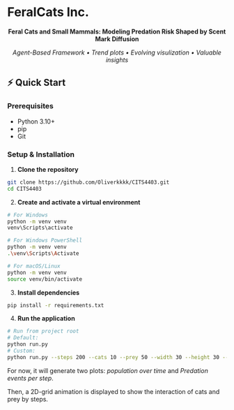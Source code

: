 # FeralCats Inc.

<p align="center">
  <b>Feral Cats and Small Mammals: Modeling Predation Risk Shaped by Scent Mark Diffusion</b>
</p>

<p align="center">
  <i>Agent-Based Framework • Trend plots • Evolving visulization • Valuable insights</i>
</p>

## ⚡ Quick Start

### Prerequisites

- Python 3.10+
- pip
- Git

### Setup & Installation

1. **Clone the repository**

```bash
git clone https://github.com/Oliverkkkk/CITS4403.git
cd CITS4403
```

2. **Create and activate a virtual environment**

```bash
# For Windows
python -m venv venv
venv\Scripts\activate

# For Windows PowerShell
python -m venv venv
.\venv\Scripts\Activate

# For macOS/Linux
python -m venv venv
source venv/bin/activate
```

3. **Install dependencies**

```bash
pip install -r requirements.txt
```

4. **Run the application**

```bash
# Run from project root
# Default: 
python run.py
# Custom:
python run.py --steps 200 --cats 10 --prey 50 --width 30 --height 30 --p 0.4 --seed 123
```
<p>
  For now, it will generate two plots: <i>population over time</i> and <i>Predation events per step</i>.
</p>
<p>
  Then, a 2D-grid animation is displayed to show the interaction of cats and prey by steps.
</p>
